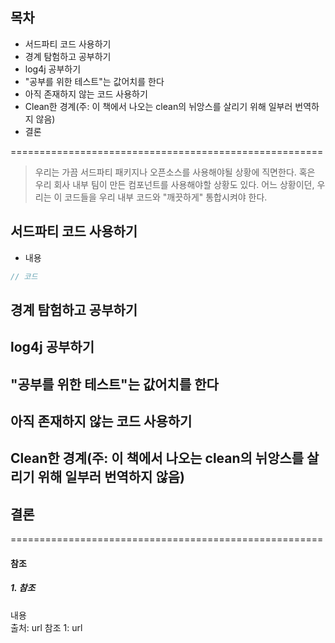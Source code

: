 ## 목차 ##
- 서드파티 코드 사용하기
- 경계 탐험하고 공부하기
- log4j 공부하기
- "공부를 위한 테스트"는 값어치를 한다
- 아직 존재하지 않는 코드 사용하기
- Clean한 경계(주: 이 책에서 나오는 clean의 뉘앙스를 살리기 위해 일부러 번역하지 않음)
- 결론

======================================================

> 우리는 가끔 서드파티 패키지나 오픈소스를 사용해야될 상황에 직면한다. 혹은 우리 회사 내부 팀이 만든 컴포넌트를 사용해야할 상황도 있다.
어느 상황이던, 우리는 이 코드들을 우리 내부 코드와 "깨끗하게" 통합시켜야 한다.

## 서드파티 코드 사용하기 ##
- 내용
```java
// 코드
```

## 경계 탐험하고 공부하기 ##
## log4j 공부하기 ##
## "공부를 위한 테스트"는 값어치를 한다 ##
## 아직 존재하지 않는 코드 사용하기 ##
## Clean한 경계(주: 이 책에서 나오는 clean의 뉘앙스를 살리기 위해 일부러 번역하지 않음) ##
## 결론 ##

======================================================

#### 참조 ####
##### 1. 참조 #####
내용  
출처: url
참조 1: url
